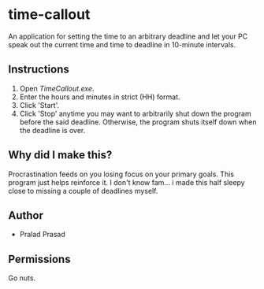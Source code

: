 # time-callout
An application for setting the time to an arbitrary deadline and let your PC speak out the current time and time to deadline in 10-minute intervals.

## Instructions
1. Open *TimeCallout.exe*. 
2. Enter the hours and minutes in strict (HH) format. 
3. Click 'Start'. 
4. Click 'Stop' anytime you may want to arbitrarily shut down the program before the said deadline. Otherwise, the program shuts itself down when the deadline is over. 

## Why did I make this?
Procrastination feeds on you losing focus on your primary goals. This program just helps reinforce it. I don't know fam... i made this half sleepy close to missing a couple of deadlines myself.

## Author
+ Pralad Prasad

## Permissions
Go nuts.
